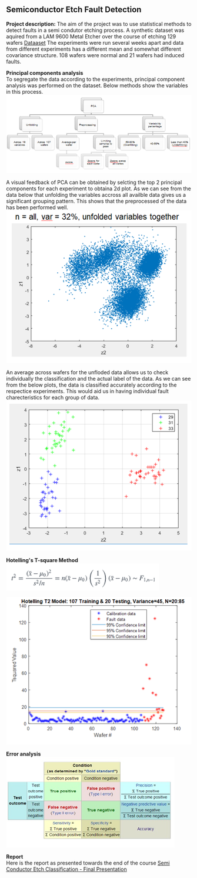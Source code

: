 ## Semiconductor Etch Fault Detection

**Project description:** 
The aim of the project was to use statistical methods to detect faults in a semi condutor etching process.
A synthetic dataset was aquired from a LAM 9600 Metal Etcher over the course of etching 129 wafers [Dataaset](http://www.eigenvector.com/data/Etch/)
The experiments were run several weeks apart and data from different experiments has a different mean and somewhat different covariance structure. 108 wafers were normal and 21 wafers had induced faults.

**Principal components analysis**
<br>To segregate the data according to the experiments, principal component analysis was performed on the dataset. Below methods show the variables in this process. 
<img src="images/semi_etch/classification.PNG?raw=true"/>

A visual feedback of PCA can be obtained by selcting the top 2 principal components for each experiment to obtaina 2d plot. As we can see from the data below that unfolding the variables accross all availble data gives us a significant grouping pattern. This shows that the preprocessed of the data has been performed well.
<img src="images/semi_etch/pca_all.PNG?raw=true"/>

An average across wafers for the unfloded data allows us to check individually the classification and the actual label of the data. As we can see from the below plots, the data is classified accurately according to the respectice experiments. This would aid us in having individual fault charecteristics for each group of data.
<img src="images/semi_etch/pca_avg.PNG?raw=true"/>

**Hotelling's T-square Method**
<img src="images/semi_etch/hot_t2_eq.PNG?raw=true"/>


<img src="images/semi_etch/hotelling_t2.PNG?raw=true"/>



**Error analysis**
<img src="images/semi_etch/error_new.jpg?raw=true"/>



**Report** 
<br>Here is the report as presented towards the end of the course
[Semi Conductor Etch Classification - Final Presentation](/pdf/etch_fault_ppt.pdf)

